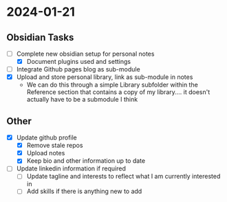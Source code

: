 
# 2024-01-21

## Obsidian Tasks

- [ ] Complete new obsidian setup for personal notes
	- [x] Document plugins used and settings
- [ ] Integrate Github pages blog as sub-module
- [x] Upload and store personal library, link as sub-module in notes
	- We can do this through a simple Library subfolder within the Reference section that contains a copy of my library.... it doesn't actually have to be a submodule I think

## Other 
- [x] Update github profile
	- [x] Remove stale repos
	- [x] Upload notes
	- [x] Keep bio and other information up to date
- [ ] Update linkedin information if required
	- [ ] Update tagline and interests to reflect what I am currently interested in
	- [ ] Add skills if there is anything new to add